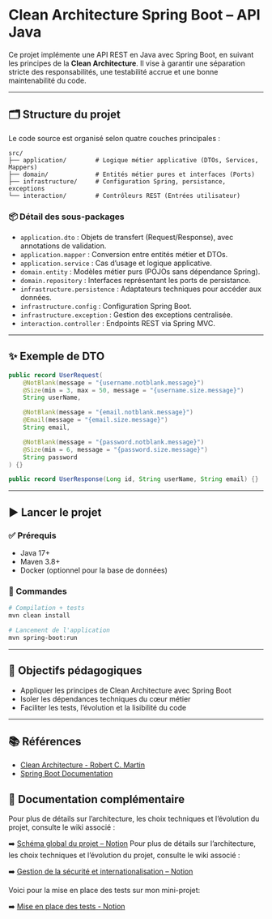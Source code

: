 # Clean Architecture Spring Boot – API Java

Ce projet implémente une API REST en Java avec Spring Boot, en suivant les principes de la **Clean Architecture**. Il vise à garantir une séparation stricte des responsabilités, une testabilité accrue et une bonne maintenabilité du code.

---

## 🗂️ Structure du projet

Le code source est organisé selon quatre couches principales :

```
src/
├── application/        # Logique métier applicative (DTOs, Services, Mappers)
├── domain/             # Entités métier pures et interfaces (Ports)
├── infrastructure/     # Configuration Spring, persistance, exceptions
└── interaction/        # Contrôleurs REST (Entrées utilisateur)
```

### 📦 Détail des sous-packages

- `application.dto` : Objets de transfert (Request/Response), avec annotations de validation.  
- `application.mapper` : Conversion entre entités métier et DTOs.  
- `application.service` : Cas d’usage et logique applicative.  
- `domain.entity` : Modèles métier purs (POJOs sans dépendance Spring).  
- `domain.repository` : Interfaces représentant les ports de persistance.  
- `infrastructure.persistence` : Adaptateurs techniques pour accéder aux données.  
- `infrastructure.config` : Configuration Spring Boot.  
- `infrastructure.exception` : Gestion des exceptions centralisée.  
- `interaction.controller` : Endpoints REST via Spring MVC.  

---

## ✨ Exemple de DTO

```java
public record UserRequest(
    @NotBlank(message = "{username.notblank.message}")
    @Size(min = 3, max = 50, message = "{username.size.message}")
    String userName,

    @NotBlank(message = "{email.notblank.message}")
    @Email(message = "{email.size.message}")
    String email,

    @NotBlank(message = "{password.notblank.message}")
    @Size(min = 6, message = "{password.size.message}")
    String password
) {}
```

```java
public record UserResponse(Long id, String userName, String email) {}
```

---

## ▶️ Lancer le projet

### ✅ Prérequis

- Java 17+  
- Maven 3.8+  
- Docker (optionnel pour la base de données)  

### 🚀 Commandes

```bash
# Compilation + tests
mvn clean install

# Lancement de l'application
mvn spring-boot:run
```

---

## 🎯 Objectifs pédagogiques

- Appliquer les principes de Clean Architecture avec Spring Boot  
- Isoler les dépendances techniques du cœur métier  
- Faciliter les tests, l’évolution et la lisibilité du code  

---

## 📚 Références

- [Clean Architecture - Robert C. Martin](https://www.oreilly.com/library/view/clean-architecture/9780134494272/)  
- [Spring Boot Documentation](https://docs.spring.io/spring-boot/)

## 📘 Documentation complémentaire

Pour plus de détails sur l’architecture, les choix techniques et l’évolution du projet, consulte le wiki associé :

➡️ [Schéma global du projet – Notion](https://polite-payment-f71.notion.site/Sch-ma-global-du-projet-1d59b8a90bd9807fa706d5d9c579ad33?pvs=4)
Pour plus de détails sur l’architecture, les choix techniques et l’évolution du projet, consulte le wiki associé :

➡️ [Gestion de la sécurité et internationalisation – Notion](https://polite-payment-f71.notion.site/S-curit-1e69b8a90bd980dca9f4ec80c7300c74?pvs=4)

Voici pour la mise en place des tests sur mon mini-projet:

➡️ [Mise en place des tests - Notion](https://polite-payment-f71.notion.site/Mise-en-place-des-tests-1d79b8a90bd9801eacf8f0bbd5253685?pvs=4)
